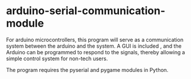 arduino-serial-communication-module
===================================

For arduino microcontrollers, this program will serve as a communication system between the arduino and the system. 
A GUI is included , and the Arduino can be programmed to respond to the signals, thereby allowing a simple control system for non-tech users.


The program requires the pyserial and pygame modules in Python.